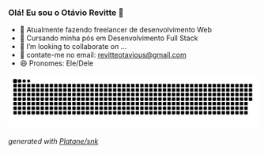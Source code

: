 ### Olá! Eu sou o Otávio Revitte 👋

- 🔭 Atualmente fazendo freelancer de desenvolvimento Web 
- 🌱 Cursando minha pós em Desenvolvimento Full Stack
- 👯 I’m looking to collaborate on ...
- 🤔 contate-me no email: revitteotavious@gmail.com
- 😄 Pronomes: Ele/Dele

<picture>
  <source media="(prefers-color-scheme: dark)" srcset="https://raw.githubusercontent.com/revitte/revitte/output/github-contribution-grid-snake-dark.svg">
  <source media="(prefers-color-scheme: light)" srcset="https://raw.githubusercontent.com/revitte/revitte/output/github-contribution-grid-snake.svg">
  <img alt="github contribution grid snake animation" src="https://raw.githubusercontent.com/revitte/revitte/output/github-contribution-grid-snake.svg">
</picture>

_generated with [Platane/snk](https://github.com/Platane/snk)_
